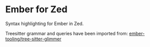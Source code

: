 # Ember for Zed

Syntax highlighting for Ember in Zed.

Treesitter grammar and queries have been imported from: [ember-tooling/tree-sitter-glimmer](https://github.com/ember-tooling/tree-sitter-glimmer)
